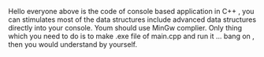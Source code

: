 Hello everyone above is the code of console based application in C++ , you can stimulates most of the data structures include advanced data structures directly into your console. Youm should use MinGw complier. Only thing which you need to do is to make .exe file of main.cpp and run it ... bang on , then you would understand by yourself. 
